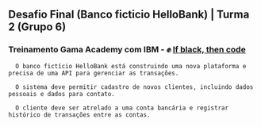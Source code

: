 ## Desafio Final (Banco ficticio HelloBank) | Turma 2 (Grupo 6)
### Treinamento Gama Academy com IBM - :fist_raised: [If black, then code](https://ifblackthencode.corporate.gama.academy/) 

```
  O banco fictício HelloBank está construindo uma nova plataforma e precisa de uma API para gerenciar as transações.
  
  O sistema deve permitir cadastro de novos clientes, incluindo dados pessoais e dados para contato. 
  
  O cliente deve ser atrelado a uma conta bancária e registrar histórico de transações entre as contas.

```



